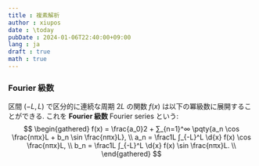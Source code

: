 ```yaml
---
title : 複素解析
author : xiupos
date : \today
pubDate : 2024-01-06T22:40:00+09:00
lang : ja
draft : true
math : true
---
```


### Fourier 級数

区間 $(-L, L)$ で区分的に連続な周期 $2L$ の関数 $f(x)$ は以下の冪級数に展開することができる. これを **Fourier 級数** Fourier series という:
$$
\begin{gathered}
  f(x) = \frac{a_0}2 + ∑_{n=1}^∞ \pqty{a_n \cos \frac{nπx}L + b_n \sin \frac{nπx}L}, \\
  a_n = \frac1L ∫_{-L}^L \d{x} f(x) \cos \frac{nπx}L, \\
  b_n = \frac1L ∫_{-L}^L \d{x} f(x) \sin \frac{nπx}L. \\
\end{gathered}
$$
